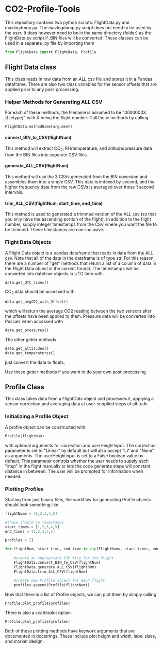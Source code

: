 # CO2-Profile-Tools

This repository contains two python scripts: FlightData.py and mavlogdump.py.
The mavlogdump.py script does not need to be used by the user.
It does however need to be in the same directory (folder) as the FlightData.py script if .BIN files will be converted.
These classes can be used in a separate .py file by importing them
```python
from FlightData import FlightData, Profile
```

## Flight Data class

This class reads in raw data from an ALL csv file and stores it in a Pandas dataframe. 
There are also two class variables for the sensor offsets that are applied prior to any post-processing.

### Helper Methods for Generating ALL CSV

For each of these methods, the filename is assumed to be "0000000X.\{filetype\}" with X being the flight number.
Call these methods by calling
```python
FlightData.methodName(argument)
```

#### convert_BIN_to_CSV(flightNum)

This method will extract CO<sub>2</sub>, RH/temperature, and altitude/pressure data from the BIN files into separate CSV files.

#### generate_ALL_CSV(flightNum)

This method will use the 3 CSVs generated from the BIN coversion and assembles them into a single CSV.
This data is indexed by second, and the higher frequency data from the raw CSVs is averaged over those 1 second intervals.

#### trim_ALL_CSV(flightNum, start_time, end_time)

This method is used to generated a trimmed version of the ALL csv (so that you only have the ascending portion of the flight). 
In addition to the flight number, supply integer timestamps from the CSV where you want the file to be trimmed.
These timestamps are non-inclusive.

### Flight Data Objects

A Flight Data object is a pandas dataframe that reads in data from the ALL csv. 
Note that all of the data in the dataframe is of type str. 
For this reason, there are a number of "get" methods that return a list of a column of data in the Flight Data object in the correct format. 
The timestamps will be converted into datetime objects in UTC time with
```python
data.get_UTC_times()
```
CO<sub>2</sub> data should be accessed with
```python
data.get_avgCO2_with_Offset()
```
which will return the average CO2 reading between the two sensors after the offsets have been applied to them.
Pressure data will be converted into Pascals when accessed with
```python
data.get_pressures()
```
The other getter methods
```python
data.get_altitudes()
data.get_temperatures()
```
just convert the data to floats.

Use these getter methods if you want to do your own post-processing.

## Profile Class

This class takes data from a FlightData object and processes it, applying a sensor correction and averaging data at user-supplied steps of altitude.

### Initializing a Profile Object

A profile object can be constructed with
```python
Profile(flightNum)
```
with optional arguments for correction and userHeightInput.
The correction parameter is set to "Linear" by default but will also accept "Li" and "None" as arguments.
The userHeightInput is set to a False boolean value by default.
This parameter controls whether the user needs to supply each "step" in the flight manually or lets the code generate steps will constant distance in between.
The user will be prompted for information when needed.

### Plotting Profiles

Starting from just binary files, the workflow for generating Profile objects should look something like

```python
flightNums = [1,2,3,4,5]

#these should be timestamps
start_times = [1,2,3,4,5]
end_times = [1,2,3,4,5]

profiles = []

for flightNum, start_time, end_time in zip(FlightNums, start_times, end_times):
	
	#create an appropriate CSV file for the flight
	FlightData.convert_BIN_to_CSV(flightNum)
	FlightData.generate_ALL_CSV(flightNum)
	FlightData.trim_ALL_CSV(flightNum)
	
	#create new Profile object for each flight
	profiles.append(Profile(flightNum))
```

Now that there is a list of Profile objects, we can plot them by simply calling
```python
Profile.plot_profile(profiles)
```
There is also a scatterplot option
```python
Profile.plot_profile(profiles)
```
Both of these plotting methods have keywork arguments that are documented in docstrings.
These include plot height and width, label sizes, and marker design.







